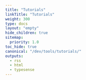 ```yaml
---
title: "Tutorials"
linkTitle: "Tutorials"
weight: 300
type: docs
layout: "empty"
hide_children: true
sitemap:
  priority: 1.0
toc_hide: true
canonical: "/dev/tools/tutorials/"
outputs:
  - rss
  - html
  - typesense
---
```

